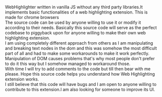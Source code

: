 WebHighlighter written in vanilla JS without any third party libraries.It implements basic functionalities of a web highlighting extension. This is made for chrome browsers<br>
The source code can be used by anyone willing to use it or modify it according to their needs. Basically this source code will serve as the perfect codebase to piggyback upon for anyone willing to make their own web highlighting extension.
<br>I am using completely different approach from others as I am manipulating and breaking text nodes in the dom and this was somehow the most difficult part of all and had to make some workarounds to make it work perfectly. Manipulation of DOM causes problems that's why most people don't prefer to do it this way but I somehow managed to workaround those.
<br>With time I will try to add comments to the code but till then bear with me please. Hope this source code helps you understand how Web Highlighting extension works. <br>I still believe that this code will have bugs and I am open to anyone willing to contribute to this extension.I am also looking for someone to improve its UI.



